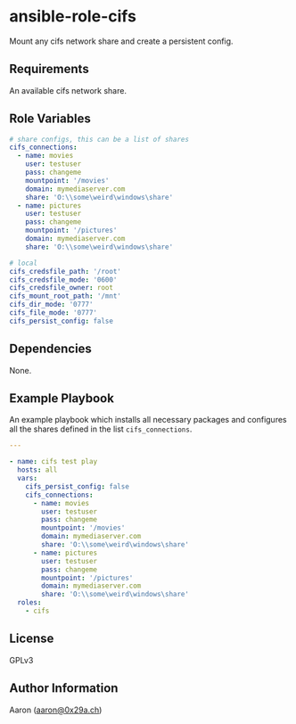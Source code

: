 ansible-role-cifs
=================

Mount any cifs network share and create a persistent config.

Requirements
------------

An available cifs network share.

Role Variables
--------------

```yaml
# share configs, this can be a list of shares
cifs_connections:
  - name: movies
    user: testuser
    pass: changeme
    mountpoint: '/movies'
    domain: mymediaserver.com
    share: 'O:\\some\weird\windows\share'
  - name: pictures
    user: testuser
    pass: changeme
    mountpoint: '/pictures'
    domain: mymediaserver.com
    share: 'O:\\some\weird\windows\share'

# local
cifs_credsfile_path: '/root'
cifs_credsfile_mode: '0600'
cifs_credsfile_owner: root
cifs_mount_root_path: '/mnt'
cifs_dir_mode: '0777'
cifs_file_mode: '0777'
cifs_persist_config: false
```

Dependencies
------------

None.

Example Playbook
----------------

An example playbook which installs all necessary packages and configures
all the shares defined in the list `cifs_connections`.


```yaml
---

- name: cifs test play
  hosts: all
  vars:
    cifs_persist_config: false
    cifs_connections:
      - name: movies
        user: testuser
        pass: changeme
        mountpoint: '/movies'
        domain: mymediaserver.com
        share: 'O:\\some\weird\windows\share'
      - name: pictures
        user: testuser
        pass: changeme
        mountpoint: '/pictures'
        domain: mymediaserver.com
        share: 'O:\\some\weird\windows\share'
  roles:
    - cifs
```


License
-------

GPLv3

Author Information
------------------

Aaron (aaron@0x29a.ch)
